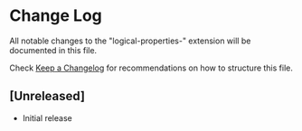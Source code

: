 # Change Log

All notable changes to the "logical-properties-" extension will be documented in this file.

Check [Keep a Changelog](http://keepachangelog.com/) for recommendations on how to structure this file.

## [Unreleased]

- Initial release